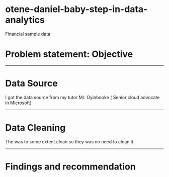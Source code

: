 # otene-daniel-baby-step-in-data-analytics
Financial sample data

# Problem statement: Objective



----
# Data Source
I got the data source from my tutor Mr. Oyinbooke ( Senior cloud advocate in Microsoft)


----
# Data Cleaning
The was to some extent clean so they was no need to clean it


---
# Findings and recommendation
